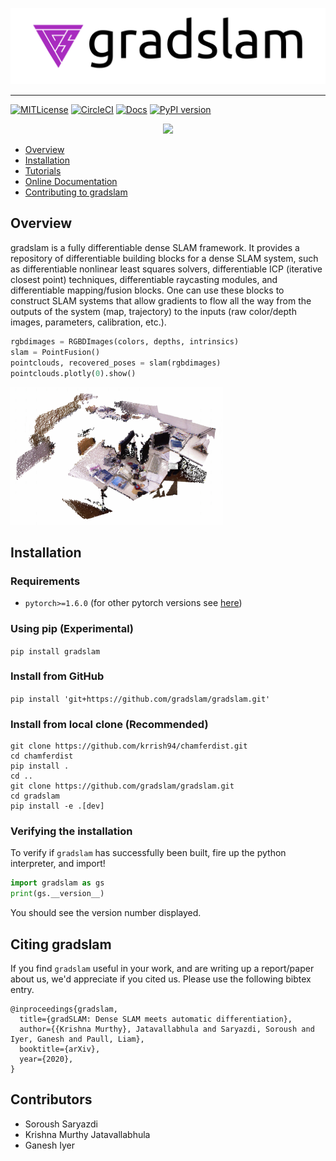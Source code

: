 
![](assets/gradslam-banner.png)

--------------------------------------------------------------------------------

[![MITLicense](https://img.shields.io/badge/license-MIT-green)](https://opensource.org/licenses/MIT) [![CircleCI](https://circleci.com/gh/gradslam/gradslam.svg?style=shield&circle-token=109c43f395121b987111c85a9cf51d5fd75ea72c)](https://circleci.com/gh/gradslam/gradslam/tree/master) [![Docs](https://readthedocs.org/projects/gradslam/badge/?version=latest)](https://gradslam.readthedocs.io/en/latest/?badge=latest) [![PyPI version](https://badge.fury.io/py/gradslam.svg)](https://badge.fury.io/py/gradslam)


<p align="center">
	<img src="assets/pointfusiondemo.gif" />
</p>

- [Overview](#overview)
- [Installation](#installation)
- [Tutorials](https://gradslam.readthedocs.io/en/latest/tutorials.html)
- [Online Documentation](https://gradslam.readthedocs.io/en/latest/)
- [Contributing to gradslam](CONTRIBUTING.md)


## Overview
gradslam is a fully differentiable dense SLAM framework. It provides a repository of differentiable building blocks for a dense SLAM system, such as differentiable nonlinear least squares solvers, differentiable ICP (iterative closest point) techniques, differentiable raycasting modules, and differentiable mapping/fusion blocks. One can use these blocks to construct SLAM systems that allow gradients to flow all the way from the outputs of the system (map, trajectory) to the inputs (raw color/depth images, parameters, calibration, etc.).

```python
rgbdimages = RGBDImages(colors, depths, intrinsics)
slam = PointFusion()
pointclouds, recovered_poses = slam(rgbdimages)
pointclouds.plotly(0).show()
```
<img src="assets/tum-pointfusion.png" width="340">

## Installation

### Requirements
- `pytorch>=1.6.0` (for other pytorch versions see [here](#install-from-local-clone-recommended))

### Using pip (Experimental)

`pip install gradslam`

### Install from GitHub

`pip install 'git+https://github.com/gradslam/gradslam.git'`

### Install from local clone (Recommended)
```
git clone https://github.com/krrish94/chamferdist.git
cd chamferdist
pip install .
cd ..
git clone https://github.com/gradslam/gradslam.git
cd gradslam
pip install -e .[dev]
```

### Verifying the installation

To verify if `gradslam` has successfully been built, fire up the python interpreter, and import!

```py
import gradslam as gs
print(gs.__version__)
```

You should see the version number displayed.


## Citing gradslam

If you find `gradslam` useful in your work, and are writing up a report/paper about us, we'd appreciate if you cited us. Please use the following bibtex entry.

```
@inproceedings{gradslam,
  title={gradSLAM: Dense SLAM meets automatic differentiation},
  author={{Krishna Murthy}, Jatavallabhula and Saryazdi, Soroush and Iyer, Ganesh and Paull, Liam},
  booktitle={arXiv},
  year={2020},
}
```


## Contributors

* Soroush Saryazdi
* Krishna Murthy Jatavallabhula
* Ganesh Iyer
